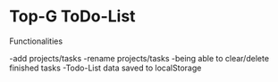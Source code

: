 # Top-G ToDo-List

Functionalities

-add projects/tasks
-rename projects/tasks
-being able to clear/delete finished tasks
-Todo-List data saved to localStorage
